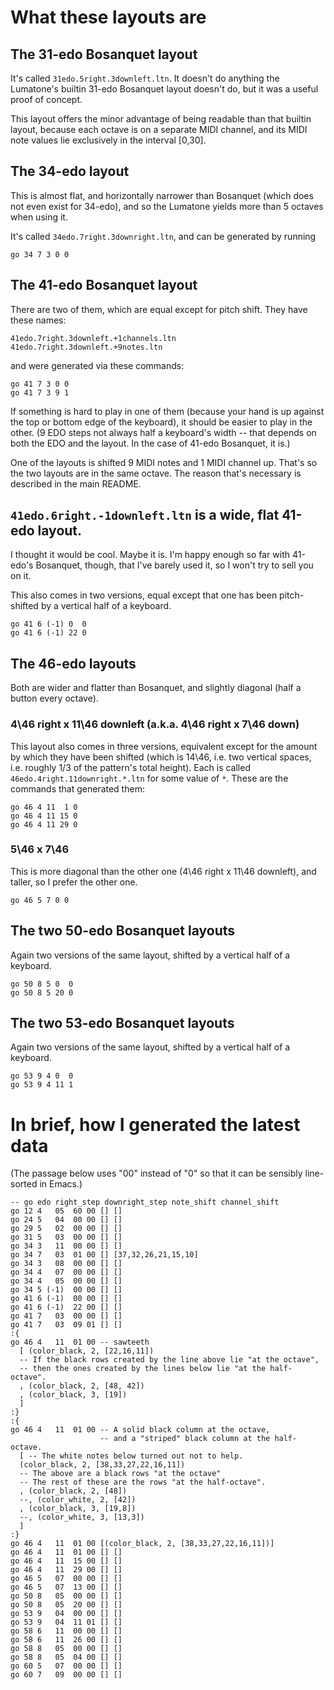 # What these layouts are

## The 31-edo Bosanquet layout

It's called `31edo.5right.3downleft.ltn`.
It doesn't do anything the Lumatone's builtin
31-edo Bosanquet layout doesn't do,
but it was a useful proof of concept.

This layout offers the minor advantage of
being readable than that builtin layout,
because each octave is on a separate MIDI channel,
and its MIDI note values lie exclusively in the interval [0,30].

## The 34-edo layout

This is almost flat, and horizontally narrower than Bosanquet
(which does not even exist for 34-edo),
and so the Lumatone yields more than 5 octaves when using it.

It's called `34edo.7right.3downright.ltn`,
and can be generated by running
```
go 34 7 3 0 0
```

## The 41-edo Bosanquet layout

There are two of them, which are equal except for pitch shift.
They have these names:
```
41edo.7right.3downleft.+1channels.ltn
41edo.7right.3downleft.+9notes.ltn
```

and were generated via these commands:
```
go 41 7 3 0 0
go 41 7 3 9 1
```

If something is hard to play in one of them
(because your hand is up against the top or bottom edge of the keyboard),
it should be easier to play in the other.
(9 EDO steps not always half a keyboard's width --
that depends on both the EDO and the layout.
In the case of 41-edo Bosanquet, it is.)

One of the layouts is shifted 9 MIDI notes and 1 MIDI channel up.
That's so the two layouts are in the same octave.
The reason that's necessary is described in the main README.


## `41edo.6right.-1downleft.ltn` is a wide, flat 41-edo layout.

I thought it would be cool. Maybe it is.
I'm happy enough so far with 41-edo's Bosanquet, though,
that I've barely used it, so I won't try to sell you on it.

This also comes in two versions,
equal except that one has been pitch-shifted
by a vertical half of a keyboard.

```
go 41 6 (-1) 0  0
go 41 6 (-1) 22 0
```

## The 46-edo layouts

Both are wider and flatter than Bosanquet,
and slightly diagonal (half a button every octave).

### 4\46 right x 11\46 downleft (a.k.a. 4\46 right x 7\46 down)

This layout also comes in three versions,
equivalent except for the amount by which they have been shifted
(which is 14\46, i.e. two vertical spaces,
i.e. roughly 1/3 of the pattern's total height).
Each is called `46edo.4right.11downright.*.ltn`
for some value of `*`.
These are the commands that generated them:

```
go 46 4 11  1 0
go 46 4 11 15 0
go 46 4 11 29 0
```

### 5\46 x 7\46

This is more diagonal than the other one (4\46 right x 11\46 downleft),
and taller, so I prefer the other one.

```
go 46 5 7 0 0
```

## The two 50-edo Bosanquet layouts

Again two versions of the same layout,
shifted by a vertical half of a keyboard.

```
go 50 8 5 0  0
go 50 8 5 20 0
```

## The two 53-edo Bosanquet layouts

Again two versions of the same layout,
shifted by a vertical half of a keyboard.

```
go 53 9 4 0  0
go 53 9 4 11 1
```

# In brief, how I generated the latest data

(The passage below uses "00" instead of "0"
so that it can be sensibly line-sorted in Emacs.)

```
-- go edo right_step downright_step note_shift channel_shift
go 12 4   05  60 00 [] []
go 24 5   04  00 00 [] []
go 29 5   02  00 00 [] []
go 31 5   03  00 00 [] []
go 34 3   11  00 00 [] []
go 34 7   03  01 00 [] [37,32,26,21,15,10]
go 34 3   08  00 00 [] []
go 34 4   07  00 00 [] []
go 34 4   05  00 00 [] []
go 34 5 (-1)  00 00 [] []
go 41 6 (-1)  00 00 [] []
go 41 6 (-1)  22 00 [] []
go 41 7   03  00 00 [] []
go 41 7   03  09 01 [] []
:{
go 46 4   11  01 00 -- sawteeth
  [ (color_black, 2, [22,16,11])
  -- If the black rows created by the line above lie "at the octave",
  -- then the ones created by the lines below lie "at the half-octave".
  , (color_black, 2, [48, 42])
  , (color_black, 3, [19])
  ]
:}
:{
go 46 4   11  01 00 -- A solid black column at the octave,
                    -- and a "striped" black column at the half-octave.
  [ -- The white notes below turned out not to help.
  (color_black, 2, [38,33,27,22,16,11])
  -- The above are a black rows "at the octave"
  -- The rest of these are the rows "at the half-octave".
  , (color_black, 2, [48])
  --, (color_white, 2, [42])
  , (color_black, 3, [19,8])
  --, (color_white, 3, [13,3])
  ]
:}
go 46 4   11  01 00 [(color_black, 2, [38,33,27,22,16,11])]
go 46 4   11  01 00 [] []
go 46 4   11  15 00 [] []
go 46 4   11  29 00 [] []
go 46 5   07  00 00 [] []
go 46 5   07  13 00 [] []
go 50 8   05  00 00 [] []
go 50 8   05  20 00 [] []
go 53 9   04  00 00 [] []
go 53 9   04  11 01 [] []
go 58 6   11  00 00 [] []
go 58 6   11  26 00 [] []
go 58 8   05  00 00 [] []
go 58 8   05  04 00 [] []
go 60 5   07  00 00 [] []
go 60 7   09  00 00 [] []
```
